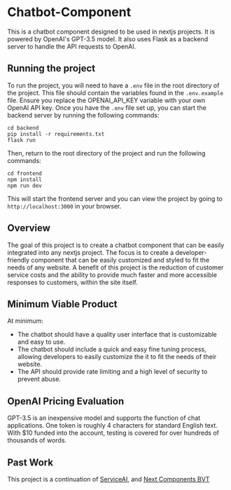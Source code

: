 # Chatbot-Component
This is a chatbot component designed to be used in nextjs projects.  It is powered by OpenAI's GPT-3.5 model.  It also uses Flask as a backend server to handle the API requests to OpenAI.

## Running the project
To run the project, you will need to have a `.env` file in the root directory of the project.  This file should contain the variables found in the `.env.example` file.  Ensure you replace the OPENAI_API_KEY variable with your own OpenAI API key.  Once you have the `.env` file set up, you can start the backend server by running the following commands:
```
cd backend
pip install -r requirements.txt
flask run
```
Then, return to the root directory of the project and run the following commands:
```
cd frontend
npm install
npm run dev
```
This will start the frontend server and you can view the project by going to `http://localhost:3000` in your browser.

## Overview
The goal of this project is to create a chatbot component that can be easily integrated into any nextjs project. The focus is to create a developer-friendly component that can be easily customized and styled to fit the needs of any website.  A benefit of this project is the reduction of customer service costs and the ability to provide much faster and more accessible responses to customers, within the site itself.

## Minimum Viable Product
At minimum:
- The chatbot should have a quality user interface that is customizable and easy to use.
- The chatbot should include a quick and easy fine tuning process, allowing developers to easily customize the it to fit the needs of their website.
- The API should provide rate limiting and a high level of security to prevent abuse.

## OpenAI Pricing Evaluation
GPT-3.5 is an inexpensive model and supports the function of chat applications. One token is roughly 4 characters for standard English text. With $10 funded into the account, testing is covered for over hundreds of thousands of words.

## Past Work
This project is a continuation of [ServiceAI](https://github.com/emilych7/serviceai), and [Next Components BVT](https://github.com/BSchoolland/next-components-bvt) 
